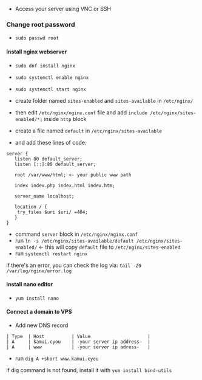 - Access your server using VNC or SSH

### Change root password

- `sudo passwd root`


#### Install nginx webserver

- `sudo dnf install nginx`
- `sudo systemctl enable nginx`
- `sudo systemctl start nginx`

- create folder named `sites-enabled` and `sites-available` in `/etc/nginx/`
- then edit `/etc/nginx/nginx.conf` file and add `include /etc/nginx/sites-enabled/*;` inside `http` block

- create a file named `default` in `/etc/nginx/sites-available`
- and add these lines of code:
```
server {
   listen 80 default_server;
   listen [::]:80 default_server;
   
   root /var/www/html; <- your public www path
   
   index index.php index.html index.htm;
   
   server_name localhost;
   
   location / {
    try_files $uri $uri/ =404;
   }
}
```
- command `server` block in `/etc/nginx/nginx.conf`
- run `ln -s /etc/nginx/sites-available/default /etc/nginx/sites-enabled/` <- this will copy `default` file to `/etc/nginx/sites-enabled`
- run `systemctl restart nginx`

if there's an error, you can check the log via: `tail -20 /var/log/nginx/error.log`


#### Install nano editor

- `yum install nano`


#### Connect a domain to VPS

- Add new DNS record
```
| Type  | Host          | Value                     |
| A     | kamui.cyou    | -your server ip address-  |
| A     | www           | -your server ip adress-   |
```

- run `dig A +short www.kamui.cyou`

if dig command is not found, install it with `yum install bind-utils`
